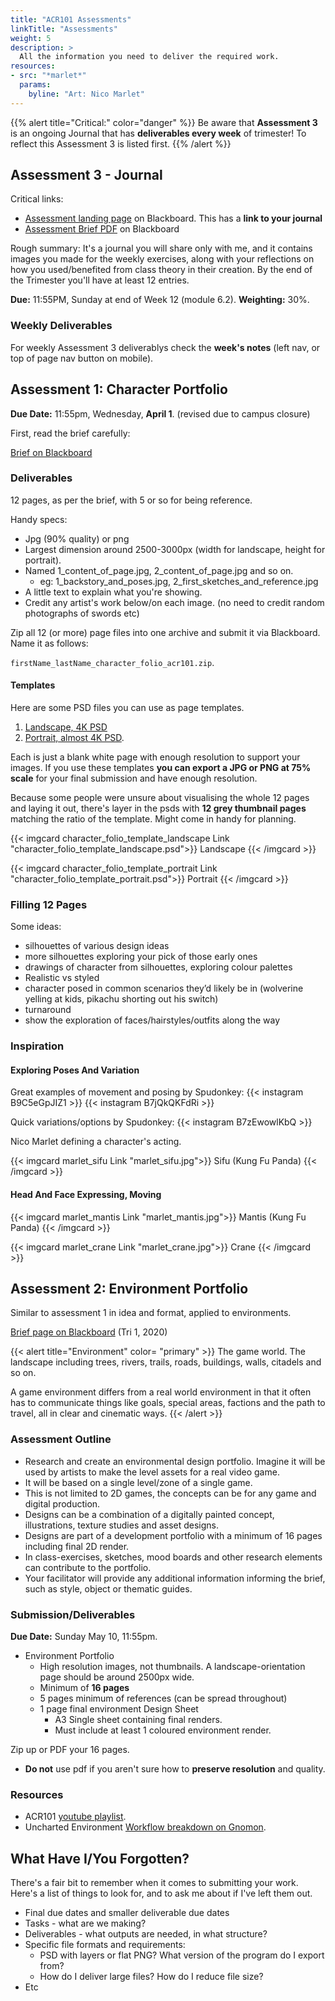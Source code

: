 ```yaml
---
title: "ACR101 Assessments"
linkTitle: "Assessments"
weight: 5
description: >
  All the information you need to deliver the required work.
resources:
- src: "*marlet*"
  params:
    byline: "Art: Nico Marlet"
---
```


{{% alert title="Critical:" color="danger" %}}
Be aware that **Assessment 3** is an ongoing Journal that has **deliverables every week** of trimester! To reflect this Assessment 3 is listed first.
{{% /alert %}}

## Assessment 3 - Journal

Critical links:

- [Assessment landing page](https://laureate-au.blackboard.com/webapps/blackboard/content/listContentEditable.jsp?content_id=_8570122_1&course_id=_83802_1&mode=reset) on Blackboard. This has a **link to your journal**
- [Assessment Brief PDF](https://laureate-au.blackboard.com/bbcswebdav/pid-8570148-dt-content-rid-35711014_1/xid-35711014_1) on Blackboard

Rough summary: It's a journal you will share only with me, and it contains images you made for the weekly exercises, along with your reflections on how you used/benefited from class theory in their creation. By the end of the Trimester you'll have at least 12 entries.

**Due:** 11:55PM, Sunday at end of Week 12 (module 6.2). 
**Weighting:** 30%.

### Weekly Deliverables

For weekly Assessment 3 deliverablys check the **week's notes** (left nav, or top of page nav button on mobile).

## Assessment 1: Character Portfolio

**Due Date:** 11:55pm, Wednesday, **April 1**. (revised due to campus closure)

First, read the brief carefully:

[Brief on Blackboard](https://learn-ap-southeast-2-prod-fleet01-xythos.s3-ap-southeast-2.amazonaws.com/5c07149a959f5/15620432?response-content-disposition=inline%3B%20filename%2A%3DUTF-8%27%27ACR101%2520Assessment%25201.2019113.pdf&response-content-type=application%2Fpdf&X-Amz-Algorithm=AWS4-HMAC-SHA256&X-Amz-Date=20200317T031337Z&X-Amz-SignedHeaders=host&X-Amz-Expires=21600&X-Amz-Credential=AKIAIW5OVFIUOTV36DNA%2F20200317%2Fap-southeast-2%2Fs3%2Faws4_request&X-Amz-Signature=c5aaccaf0afc2a3bd67edab1aae8b46fd04f124aef5e70a995bd6001318eb738)

### Deliverables

12 pages, as per the brief, with 5 or so for being reference.

Handy specs:
* Jpg (90% quality) or png
* Largest dimension around 2500-3000px (width for landscape, height for portrait).
* Named 1_content_of_page.jpg, 2_content_of_page.jpg and so on.
  * eg: 1_backstory_and_poses.jpg, 2_first_sketches_and_reference.jpg
* A little text to explain what you're showing.
* Credit any artist's work below/on each image. (no need to credit random photographs of swords etc)

Zip all 12 (or more) page files into one archive and submit it via Blackboard. Name it as follows:

`firstName_lastName_character_folio_acr101.zip`.

#### Templates

Here are some PSD files you can use as page templates. 

1. [Landscape, 4K PSD](character_folio_template_landscape.psd)
2. [Portrait, almost 4K PSD](character_folio_template_portrait.psd).

Each is just a blank white page with enough resolution to support your images. If you use these templates **you can export a JPG or PNG at 75% scale** for your final submission and have enough resolution.

Because some people were unsure about visualising the whole 12 pages and laying it out, there's layer in the psds with **12 grey thumbnail pages** matching the ratio of the template. Might come in handy for planning.

{{< imgcard character_folio_template_landscape Link "character_folio_template_landscape.psd">}}
Landscape
{{< /imgcard >}}

{{< imgcard character_folio_template_portrait Link "character_folio_template_portrait.psd">}}
Portrait
{{< /imgcard >}}

### Filling 12 Pages

Some ideas:
* silhouettes of various design ideas
* more silhouettes exploring your pick of those early ones
* drawings of character from silhouettes, exploring colour palettes
* Realistic vs styled
* character posed in common scenarios they’d likely be in (wolverine yelling at kids, pikachu shorting out his switch)
* turnaround
* show the exploration of faces/hairstyles/outfits along the way

### Inspiration

#### Exploring Poses And Variation

Great examples of movement and posing by Spudonkey:
{{< instagram B9C5eGpJIZ1 >}}
{{< instagram B7jQkQKFdRi >}}

Quick variations/options by Spudonkey:
{{< instagram B7zEwowlKbQ >}}

Nico Marlet defining a character's acting.

{{< imgcard marlet_sifu Link "marlet_sifu.jpg">}}
Sifu (Kung Fu Panda)
{{< /imgcard >}}

#### Head And Face Expressing, Moving

{{< imgcard marlet_mantis Link "marlet_mantis.jpg">}}
Mantis (Kung Fu Panda)
{{< /imgcard >}}

{{< imgcard marlet_crane Link "marlet_crane.jpg">}}
Crane 
{{< /imgcard >}}



## Assessment 2: Environment Portfolio

Similar to assessment 1 in idea and format, applied to environments.

[Brief page on Blackboard](https://laureate-au.blackboard.com/webapps/blackboard/content/listContentEditable.jsp?content_id=_8570135_1&course_id=_83802_1) (Tri 1, 2020)

{{< alert title="Environment" color= "primary" >}}
The game world. The landscape including trees, rivers, trails, roads, buildings, walls, citadels and so on. 

A game environment differs from a real world environment in that it often has to communicate things like goals, special areas, factions and the path to travel, all in clear and cinematic ways.
{{< /alert >}}

### Assessment Outline

* Research and create an environmental design portfolio. Imagine it will be used by artists to make the level assets for a real video game.
* It will be based on a single level/zone of a single game.
* This is not limited to 2D games, the concepts can be for any game and digital production.
* Designs can be a combination of a digitally painted concept, illustrations, texture studies and asset designs.
* Designs are part of a development portfolio with a minimum of 16 pages including final 2D render. 
* In class-exercises, sketches, mood boards and other research elements can contribute to the portfolio.
* Your facilitator will provide any additional information informing the brief, such as style, object or thematic guides.

### Submission/Deliverables

**Due Date:** Sunday May 10, 11:55pm.

* Environment Portfolio
    * High resolution images, not thumbnails. A landscape-orientation page should be around 2500px wide.
    * Minimum of **16 pages**
    * 5 pages minimum of references (can be spread throughout)
    * 1 page final environment Design Sheet
        * A3 Single sheet containing final renders.
        * Must include at least 1 coloured environment render.

Zip up or PDF your 16 pages.
* **Do not** use pdf if you aren't sure how to **preserve resolution** and quality.

### Resources

* ACR101 [youtube playlist](https://www.youtube.com/playlist?list=PLfWza-ietxyyBRsQdwrhGV7ymiKaGwbpz).
* Uncharted Environment [Workflow breakdown on Gnomon](https://www.gnomon.edu/blog/discover-naughty-dog-s-environment-art-workflow-for-uncharted-4).

## What Have I/You Forgotten?

There's a fair bit to remember when it comes to submitting your work. Here's a list of things to look for, and to ask me about if I've left them out.
  * Final due dates and smaller deliverable due dates
  * Tasks - what are we making?
  * Deliverables - what outputs are needed, in what structure?
  * Specific file formats and requirements:
    * PSD with layers or flat PNG? What version of the program do I export from? 
    * How do I deliver large files? How do I reduce file size?
  * Etc



